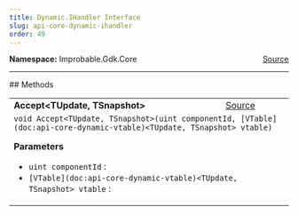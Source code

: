 ```yaml
---
title: Dynamic.IHandler Interface
slug: api-core-dynamic-ihandler
order: 49
---
```


<p><b>Namespace:</b> Improbable.Gdk.Core<span style="float: right"><a href="https://www.github.com/spatialos/gdk-for-unity/blob/0.3.3/workers/unity/Packages/io.improbable.gdk.core/Dynamic/Dynamic.cs/#L46">Source</a></span></p>













</p>
<hr style="width:100%; border-top-color:#d8d8d8" />
## Methods


</p>


<table class="io-api-doc">    <tr>        <td class="io-api-doc-name"><a id="accept-tupdate-tsnapshot-uint-vtable-tupdate-tsnapshot"></a><b>Accept&lt;TUpdate, TSnapshot&gt;</b></td>        <td class="io-api-doc-source"><a href="https://www.github.com/spatialos/gdk-for-unity/blob/0.3.3/workers/unity/Packages/io.improbable.gdk.core/Dynamic/Dynamic.cs/#L48">Source</a></td>    </tr>    <tr>        <td class="io-api-doc-content" colspan="2"><code>void Accept&lt;TUpdate, TSnapshot&gt;(uint componentId, [VTable](doc:api-core-dynamic-vtable)&lt;TUpdate, TSnapshot&gt; vtable)</code></p></p><b>Parameters</b><ul><li><code>uint componentId</code> : </li><li><code>[VTable](doc:api-core-dynamic-vtable)&lt;TUpdate, TSnapshot&gt; vtable</code> : </li></ul></td>    </tr></table>



